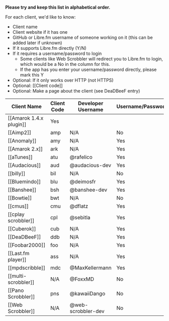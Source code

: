 <!--- 

Please do not make large edits to this page and leave it without the columns it already has.

-->

**Please try and keep this list in alphabetical order.**

For each client, we'd like to know:

* Client name
* Client website if it has one
* GitHub or Libre.fm username of someone working on it (this can be added later if unknown) 
* If it supports Libre.fm directly (Y/N)
* If it requires a username/password to login
  * Some clients like Web Scrobbler will redirect you to Libre.fm to login, which would be a No in the column for this. 
  * If the app has you enter your username/password directly, please mark this Y
* Optional: If it only works over HTTP (not HTTPS)
* Optional: [[Client code]]
* Optional: Make a page about the client (see DeaDBeeF entry)

<!-- Keep URLs reasonable short, link to them if needed) --> 

| Client Name                                                           | Client Code | Developer Username <!-- on libre.fm -->               | Username/Password? | HTTP-Only? |
| --------------------------------------------------------------------- | ----------- | --------------------------------- | ------------------ | ---------- |
| [[Amarok 1.4.x plugin]] | Yes                | | |  No         |
| [[Aimp2]]                                          | amp         | N/A                               | No                 | No         |
| [[Anomaly]]           | amy         | N/A                               | Yes                | No         |
| [[Amarok 2.x]]                                  | ark         | N/A                               | Yes                | No         |
| [[aTunes]]                                      | atu         | @rafelico                         | Yes                | No         |
| [[Audacious]]                       | aud         | @audacious-dev                    | Yes                | No         |
| [[billy]]                      | bil         | N/A                               | No                 | No         |
| [[Bluemindo]]                         | blu         | @deimosfr                         | Yes                | No         |
| [[Banshee]]                                | bsh         | @banshee-dev                      | Yes                | No         |
| [[Bowtie]]                                   | bwt         | N/A                               | No                 | No         |
| [[cmus]]                      | cmu         | @dflatz                           | Yes                | No         |
| [[cplay scrobbler]]                 | cpl         | @sebitla                          | Yes                | No         |
| [[Cuberok]]                          | cub         | N/A                               | Yes                | No         |
| [[DeaDBeeF]]                           | ddb         | N/A                               | Yes                | No         |
| [[Foobar2000]]                                  | foo         | N/A                               | Yes                | No         |
| [[Last.fm player]]                         | ass         | N/A                               | Yes                | No         |
| [[mpdscribble]]  | mdc         | @MaxKellermann                    | Yes                | No         |
| [[multi-scrobbler]]          | N/A         | @FoxxMD                           | No                 | No         |
| [[Pano Scrobbler]]       | pns         | @kawaiiDango                      | No                 | Yes        |
| [[Web Scrobbler]]                            | N/A         | @web-scrobbler-dev                | No                 | Yes        |
